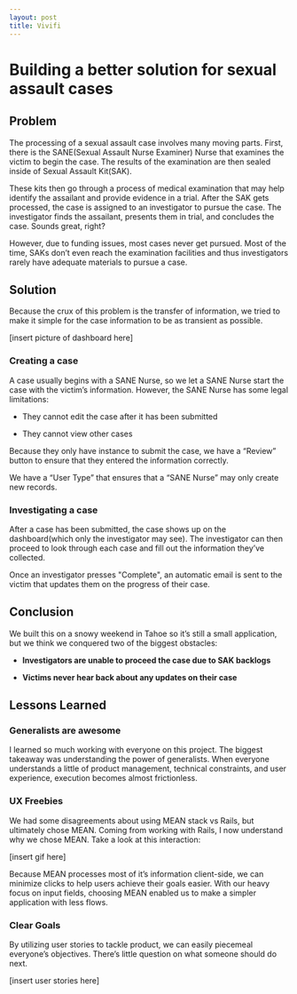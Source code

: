 ```yaml
---
layout: post
title: Vivifi
---
```

# Building a better solution for sexual assault cases

## Problem

The processing of a sexual assault case involves many moving parts. First, there is the SANE(Sexual Assault Nurse Examiner) Nurse that examines the victim to begin the case. The results of the examination are then sealed inside of Sexual Assault Kit(SAK).

These kits then go through a process of medical examination that may help identify the assailant and provide evidence in a trial. After the SAK gets processed, the case is assigned to an investigator to pursue the case. The investigator finds the assailant, presents them in trial, and concludes the case. Sounds great, right?

However, due to funding issues, most cases never get pursued. Most of the time, SAKs don’t even reach the examination facilities and thus investigators rarely have adequate materials to pursue a case.

## Solution

Because the crux of this problem is the transfer of information, we tried to make it simple for the case information to be as transient as possible.

[insert picture of dashboard here]

### Creating a case
A case usually begins with a SANE Nurse, so we let a SANE Nurse start the case with the victim’s information. However, the SANE Nurse has some legal limitations:

- They cannot edit the case after it has been submitted

- They cannot view other cases

Because they only have instance to submit the case, we have a “Review” button to ensure that they entered the information correctly. 

We have a “User Type” that ensures that a “SANE Nurse” may only create new records. 

### Investigating a case
After a case has been submitted, the case shows up on the dashboard(which only the investigator may see). The investigator can then proceed to look through each case and fill out the information they’ve collected. 

Once an investigator presses "Complete", an automatic email is sent to the victim that updates them on the progress of their case.




## Conclusion
We built this on a snowy weekend in Tahoe so it’s still a small application, but we think we conquered two of the biggest obstacles:

- **Investigators are unable to proceed the case due to SAK backlogs**

- **Victims never hear back about any updates on their case**

## Lessons Learned


### Generalists are awesome

I learned so much working with everyone on this project. The biggest takeaway was understanding the power of generalists. When everyone understands a little of product management, technical constraints, and user experience, execution becomes almost frictionless. 

### UX Freebies

We had some disagreements about using MEAN stack vs Rails, but ultimately chose MEAN. Coming from working with Rails, I now understand why we chose MEAN. Take a look at this interaction:

[insert gif here]

Because MEAN processes most of it’s information client-side, we can minimize clicks to help users achieve their goals easier. With our heavy focus on input fields, choosing MEAN enabled us to make a simpler application with less flows.

### Clear Goals

By utilizing user stories to tackle product, we can easily piecemeal everyone’s objectives. There’s little question on what someone should do next.

[insert user stories here]
